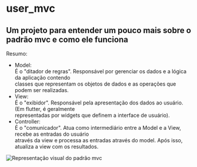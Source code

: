 # user_mvc

## Um projeto para entender um pouco mais sobre o padrão mvc e como ele funciona

Resumo:
- Model: \
É o "ditador de regras". Responsável por gerenciar os dados e a lógica da aplicação contendo \
classes que representam os objetos de dados e as operações que podem ser realizadas.
- View: \
É o "exibidor". Responsável pela apresentação dos dados ao usuário. (Em flutter, é geralmente \
representadas por widgets que definem a interface de usuário).
- Controller: \
É o "comunicador". Atua como intermediário entre a Model e a View, recebe as entradas do usuário \
 através da view e processa as entradas através do model. Após isso, atualiza a view com os resultados.

![Representação visual do padrão mvc](https://www.bacancytechnology.com/blog/wp-content/uploads/2019/03/blog-img-1.jpg)
